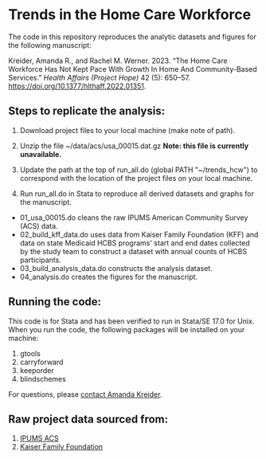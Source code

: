 # Trends in the Home Care Workforce

The code in this repository reproduces the analytic datasets and figures for the following manuscript: 

Kreider, Amanda R., and Rachel M. Werner. 2023. 
  “The Home Care Workforce Has Not Kept Pace With 
  Growth In Home And Community-Based Services.” 
  *Health Affairs (Project Hope)* 42 (5): 650–57. 
  https://doi.org/10.1377/hlthaff.2022.01351.

## Steps to replicate the analysis:

1. Download project files to your local machine (make note of path).

2. Unzip the file ~/data/acs/usa_00015.dat.gz **Note: this file is currently unavailable.**

3. Update the path at the top of run_all.do (global PATH "~/trends_hcw") to correspond with the location of the project files on your local machine.

4. Run run_all.do in Stata to reproduce all derived datasets and graphs for the manuscript. 

  - 01_usa_00015.do cleans the raw IPUMS American Community Survey (ACS) data.
  - 02_build_kff_data.do uses data from Kaiser Family Foundation (KFF) and data on state Medicaid HCBS programs' start and end dates collected by the study team to construct a dataset with annual counts of HCBS participants.
  - 03_build_analysis_data.do constructs the analysis dataset.
  - 04_analysis.do creates the figures for the manuscript.

## Running the code: 

This code is for Stata and has been verified to run in Stata/SE 17.0 for Unix. When you run the code, the following packages will be installed on your machine:

1. gtools
2. carryforward
3. keeporder
4. blindschemes

For questions, please [contact Amanda Kreider](mailto:akreid@wharton.upenn.edu).

## Raw project data sourced from:

1. [IPUMS ACS](https://usa.ipums.org/usa/)
2. [Kaiser Family Foundation](https://www.kff.org/health-reform/state-indicator/home-health-participants/?currentTimeframe=0&sortModel=%7B%22colId%22:%22Location%22,%22sort%22:%22asc%22%7D)

